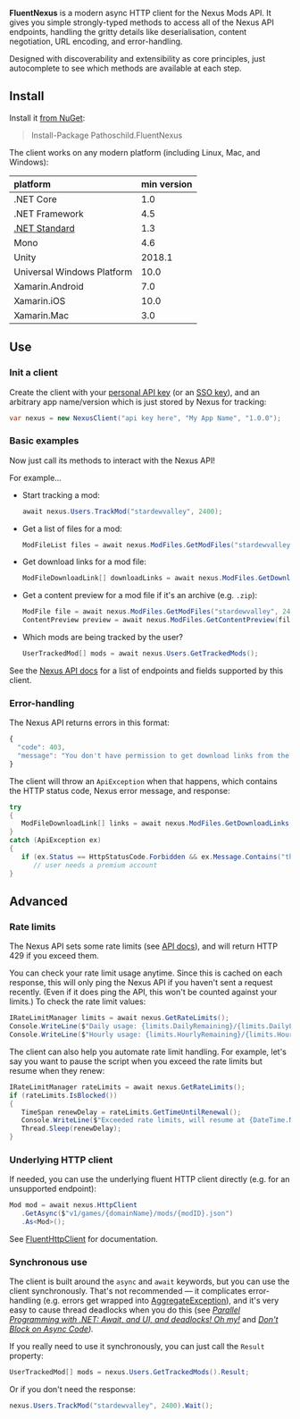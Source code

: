 **FluentNexus** is a modern async HTTP client for the Nexus Mods API. It gives you simple
strongly-typed methods to access all of the Nexus API endpoints, handling the gritty details like
deserialisation, content negotiation, URL encoding, and error-handling.

Designed with discoverability and extensibility as core principles, just autocomplete to see which
methods are available at each step.

## Install
Install it [from NuGet](https://nuget.org/packages/Pathoschild.FluentNexus):
> Install-Package Pathoschild.FluentNexus

The client works on any modern platform (including Linux, Mac, and Windows):

| platform                    | min version |
| :-------------------------- | :---------- |
| .NET Core                   | 1.0         |
| .NET Framework              | 4.5         |
| [.NET Standard][]           | 1.3         |
| Mono                        | 4.6         |
| Unity                       | 2018.1      |
| Universal Windows Platform  | 10.0        |
| Xamarin.Android             | 7.0         |
| Xamarin.iOS                 | 10.0        |
| Xamarin.Mac                 | 3.0         |

## Use
### Init a client
Create the client with your [personal API key](https://www.nexusmods.com/users/myaccount?tab=api)
(or an [SSO key](https://github.com/Nexus-Mods/sso-integration-demo)), and an arbitrary app
name/version which is just stored by Nexus for tracking:
```c#
var nexus = new NexusClient("api key here", "My App Name", "1.0.0");
```

### Basic examples
Now just call its methods to interact with the Nexus API! 

For example...

* Start tracking a mod:
  ```c#
  await nexus.Users.TrackMod("stardewvalley", 2400);
  ```
* Get a list of files for a mod:
  ```c#
  ModFileList files = await nexus.ModFiles.GetModFiles("stardewvalley", 2400);
  ```

* Get download links for a mod file:
   ```c#
   ModFileDownloadLink[] downloadLinks = await nexus.ModFiles.GetDownloadLinks("stardewvalley", 2400, 9622);
   ```

* Get a content preview for a mod file if it's an archive (e.g. `.zip`):
  ```c#
  ModFile file = await nexus.ModFiles.GetModFiles("stardewvalley", 2400, 9622);
  ContentPreview preview = await nexus.ModFiles.GetContentPreview(file.ContentPreviewLink);
  ```

* Which mods are being tracked by the user?
  ```c#
  UserTrackedMod[] mods = await nexus.Users.GetTrackedMods();
  ```

See the [Nexus API docs](https://app.swaggerhub.com/apis-docs/NexusMods/nexus-mods_public_api_params_in_form_data/1.0)
for a list of endpoints and fields supported by this client.

### Error-handling
The Nexus API returns errors in this format:
```js
{
  "code": 403,
  "message": "You don't have permission to get download links from the API without visting nexusmods.com - this is for premium users only."
}
```

The client will throw an `ApiException` when that happens, which contains the HTTP status code,
Nexus error message, and response:
```c#
try
{
   ModFileDownloadLink[] links = await nexus.ModFiles.GetDownloadLinks("stardewvalley", 2400, 9622);
}
catch (ApiException ex)
{
   if (ex.Status == HttpStatusCode.Forbidden && ex.Message.Contains("this is for premium users only"))
      // user needs a premium account
}
```

## Advanced
### Rate limits
The Nexus API sets some rate limits (see [API docs](https://app.swaggerhub.com/apis-docs/NexusMods/nexus-mods_public_api_params_in_form_data/1.0)),
and will return HTTP 429 if you exceed them.

You can check your rate limit usage anytime. Since this is cached on each response, this will only
ping the Nexus API if you haven't sent a request recently. (Even if it does ping the API, this
won't be counted against your limits.) To check the rate limit values:

```c#
IRateLimitManager limits = await nexus.GetRateLimits();
Console.WriteLine($"Daily usage: {limits.DailyRemaining}/{limits.DailyLimit} requests left, will reset at {limits.DailyReset}.");
Console.WriteLine($"Hourly usage: {limits.HourlyRemaining}/{limits.HourlyLimit} requests left, will reset at {limits.HourlyReset}.");
```

The client can also help you automate rate limit handling. For example, let's say you want
to pause the script when you exceed the rate limits but resume when they renew:
```c#
IRateLimitManager rateLimits = await nexus.GetRateLimits();
if (rateLimits.IsBlocked())
{
   TimeSpan renewDelay = rateLimits.GetTimeUntilRenewal();
   Console.WriteLine($"Exceeded rate limits, will resume at {DateTime.Now + renewDelay} local time.");
   Thread.Sleep(renewDelay);
}
```

### Underlying HTTP client
If needed, you can use the underlying fluent HTTP client directly (e.g. for an unsupported endpoint):

```c#
Mod mod = await nexus.HttpClient
   .GetAsync($"v1/games/{domainName}/mods/{modID}.json")
   .As<Mod>();
```

See [FluentHttpClient](https://github.com/Pathoschild/FluentHttpClient/) for documentation.

### Synchronous use
The client is built around the `async` and `await` keywords, but you can use the client
synchronously. That's not recommended — it complicates error-handling (e.g. errors get wrapped
into [AggregateException][]), and it's very easy to cause thread deadlocks when you do this (see
_[Parallel Programming with .NET: Await, and UI, and deadlocks! Oh my!][]_ and
_[Don't Block on Async Code][])._

If you really need to use it synchronously, you can just call the `Result` property:
```c#
UserTrackedMod[] mods = nexus.Users.GetTrackedMods().Result;
```

Or if you don't need the response:

```c#
nexus.Users.TrackMod("stardewvalley", 2400).Wait();
```

[.NET Standard]: https://docs.microsoft.com/en-us/dotnet/articles/standard/library
[Parallel Programming with .NET: Await, and UI, and deadlocks! Oh my!]: https://blogs.msdn.microsoft.com/pfxteam/2011/01/13/await-and-ui-and-deadlocks-oh-my/
[Don't Block on Async Code]: https://blog.stephencleary.com/2012/07/dont-block-on-async-code.html
[media type formatters]: https://www.nuget.org/packages?q=MediaTypeFormatter

[AggregateException]: https://docs.microsoft.com/en-us/dotnet/api/system.aggregateexception

